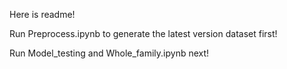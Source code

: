 Here is readme!

Run Preprocess.ipynb to generate the latest version dataset first! 

Run Model_testing and Whole_family.ipynb next!